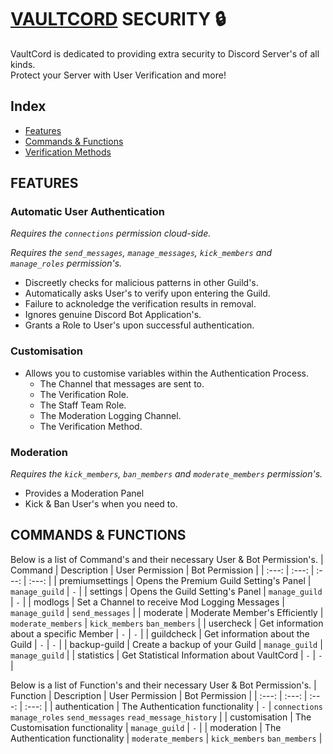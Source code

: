 # [VAULTCORD](https://discord.com/oauth2/authorize?client_id=1326296257035112548) SECURITY 🔒
VaultCord is dedicated to providing extra security to Discord Server's of all kinds.<br />
Protect your Server with User Verification and more!

## Index
- [Features](https://github.com/fish-meister/VaultCord/blob/main/README.md#features)
- [Commands & Functions](https://github.com/fish-meister/VaultCord/blob/main/README.md#commands--functions)
- [Verification Methods](https://github.com/fish-meister/VaultCord/blob/main/Methods.md)

## FEATURES
### Automatic User Authentication
_Requires the `connections` permission cloud-side._

_Requires the `send_messages`, `manage_messages`, `kick_members` and `manage_roles` permission's._
- Discreetly checks for malicious patterns in other Guild's.
- Automatically asks User's to verify upon entering the Guild.
- Failure to acknoledge the verification results in removal.
- Ignores genuine Discord Bot Application's.
- Grants a Role to User's upon successful authentication.

### Customisation
- Allows you to customise variables within the Authentication Process.
  - The Channel that messages are sent to.
  - The Verification Role.
  - The Staff Team Role.
  - The Moderation Logging Channel.
  - The Verification Method.

### Moderation
_Requires the `kick_members`, `ban_members` and `moderate_members` permission's._
- Provides a Moderation Panel
- Kick & Ban User's when you need to.

## COMMANDS & FUNCTIONS
Below is a list of Command's and their necessary User & Bot Permission's.
| Command | Description | User Permission | Bot Permission |
| :---: | :---: | :---: | :---: |
| premiumsettings | Opens the Premium Guild Setting's Panel | `manage_guild` | `-` |
| settings | Opens the Guild Setting's Panel | `manage_guild` | `-` |
| modlogs | Set a Channel to receive Mod Logging Messages | `manage_guild` | `send_messages`  |
| moderate | Moderate Member's Efficiently | `moderate_members` | `kick_members` `ban_members` |
| usercheck | Get information about a specific Member | `-` | `-` |
| guildcheck | Get information about the Guild | `-` | `-` |
| backup-guild | Create a backup of your Guild | `manage_guild` | `manage_guild` |
| statistics | Get Statistical Information about VaultCord | `-` | `-` |

Below is a list of Function's and their necessary User & Bot Permission's.
| Function | Description | User Permission | Bot Permission |
| :---: | :---: | :---: | :---: |
| authentication | The Authentication functionality | `-` | `connections` `manage_roles` `send_messages` `read_message_history` |
| customisation | The Customisation functionality | `manage_guild` | `-` |
| moderation | The Authentication functionality | `moderate_members` | `kick_members` `ban_members` |

